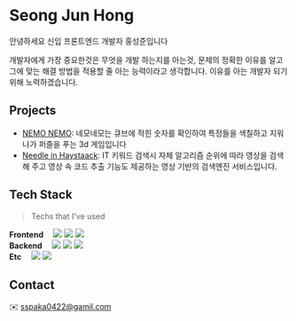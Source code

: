 # Seong Jun Hong

안녕하세요 신입 프론트엔드 개발자 홍성준입니다 

개발자에게 가장 중요한것은 무엇을 개발 하는지를 아는것, 
문제의 정확한 이유를 알고 그에 맞는 해결 방법을 적용할 줄 아는 능력이라고 생각합니다.
이유를 아는 개발자 되기위해 노력하겠습니다.

## Projects
- [NEMO NEMO](https://github.com/suhjuho/nemonemo): 네모네모는 큐브에 적힌 숫자를 확인하여 특정들을 색칠하고 지워나가 퍼즐을 푸는 3d 게임입니다
- [Needle in Haystaack](https://github.com/Team-Office360/NeedleInHaystack-client): IT 키워드 검색시 자체 알고리즘 순위에 따라 영상을 검색해 주고 영상 속 코드 추출 기능도 제공하는 영상 기반의 검색엔진 서비스입니다. 

## Tech Stack

> Techs that I've used

<p>
  <b>Frontend　</b>
  <img src="https://img.shields.io/badge/JAVASCRIPT-F7DF1E?style=flat-round&logo=JavaScript&logoColor=white">
  <img src="https://img.shields.io/badge/React.js-928dfa?style=flat-round&logo=React&logoColor=white">
  <img src="https://img.shields.io/badge/Zustand-300D4F?style=flat-square&logo=Zustand&logoColor=white">  
  <br />
  <b>Backend　</b>
  <img src="https://img.shields.io/badge/NodeJS-339933?style=flat-square&logo=Node.js&logoColor=white">  
  <img src="https://img.shields.io/badge/Expressjs-003545?style=flat-square&logo=express&logoColor=white">
  <img src="https://img.shields.io/badge/MongoDB-47A248?style=flat-square&logo=MongoDB&logoColor=white">
  <br />
  <b>Etc　</b>
  <img src="https://img.shields.io/badge/GitHub-181717?style=flat-square&logo=GitHub&logoColor=white">
  <img src="https://img.shields.io/badge/Git-FC6D26?style=flat-square&logo=Git&logoColor=white">
</p>

## Contact
✉️ sspaka0422@gamil.com
